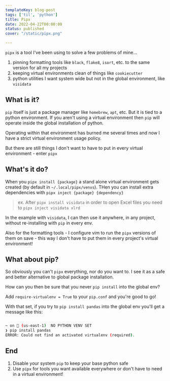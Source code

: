 ```yaml
---
templateKey: blog-post
tags: ['til', 'python']
title: Pipx
date: 2022-04-22T00:00:00
status: published
cover: "/static/pipx.png"

---
```



`pipx` is a tool I've been using to solve a few problems of mine...

1. pinning formatting tools like `black`, `flake8`, `isort`, etc. to the same version for all my projects
2. keeping virtual environments clean of things like `cookiecutter`
3. python utilities I want system wide but not in the global environment, like `visidata`

## What is it?

`pip` itself is just a package manager like `homebrew`, `apt`, etc. But it is tied to a python environment.
If you aren't using a virtual environment then `pip` will operate inside the global installation of python.

Operating within that environment has burned me several times and now I have a strict virtual environment usage policy.

But there are still things I don't want to have to put in every virtual environment - enter `pipx`

## What's it do?

When you `pipx install {package}` a stand alone virtual environment gets created (by default in `~/.local/pipx/venvs`).
THen you can install extra dependencies with `pipx inject {package} {dependency}`

> ex. After `pipx install visidata` in order to open Excel files you need to `pipx inject visidata xlrd`

In the example with `visidata`, I can then use it anywhere, in any project, without re-installing with `pip` in every env.

Also for the formatting tools - I configure vim to run the `pipx` versions of them on save - this way I don't have to put them in every project's virtual environment!

## What about pip?

So obviously you can't `pipx` everything, nor do you want to. 
I see it as a safe and better alternative to global package installation.

How can you then be sure that you never `pip install` into the global env?

Add `require-virtualenv = True` to your `pip.conf` and you're good to go!

With that set, if you try to `pip install pandas` into the global env you'll get a message like this:


```bash

~ on  (us-east-1)  NO PYTHON VENV SET
❯ pip install pandas
ERROR: Could not find an activated virtualenv (required).


```

## End

1. Disable your system `pip` to keep your base python safe
2. Use `pipx` for tools you want available everywhere or don't have to need in a virtual environment!
